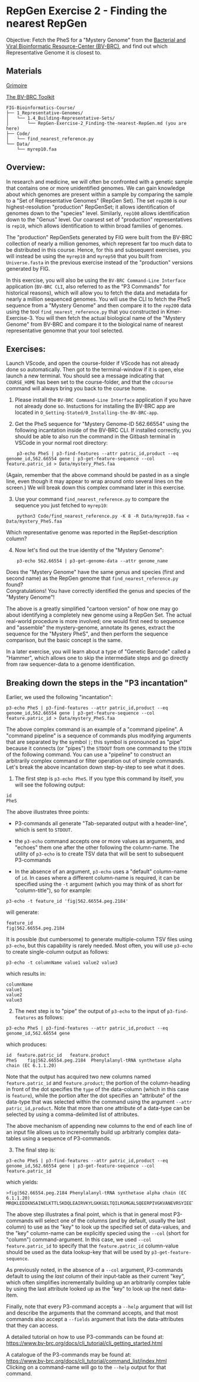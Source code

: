 # RepGen Exercise 2 - Finding the nearest RepGen

Objective: Fetch the PheS for a "Mystery Genome" from the [Bacterial and Viral Bioinformatic Resource-Center (BV-BRC)](https://www.bv-brc.org/), and find out which Representative Genome it is closest to.

## Materials

[Grimoire](https://chat.openai.com/g/g-n7Rs0IK86-grimoire)

[The BV-BRC Toolkit](https://www.bv-brc.org/docs/cli_tutorial/index.html)

```
FIG-Bioinformatics-Course/
├── 1_Representative-Genomes/
│   └── 1.4_Building-Representative-Sets/
│       └── RepGen-Exercise-2_Finding-the-nearest-RepGen.md (you are here)
├── Code/
│   └── find_nearest_reference.py 
└── Data/
    └── myrep10.faa
```

## Overview:

In research and medicine, we will often be confronted with a genetic sample that contains one or more unidentified genomes.
We can gain knowledge about which genomes are present within a sample by comparing the sample to a "Set of Representative Genomes" (RepGen Set).
The set `rep200` is our highest-resolution "production" RepGenSet; it allows identification of genomes down to the "species" level. Similarly, `rep100` allows identification down to the "Genus" level.
Our coarsest set of "production" representatives is `rep10`, which allows identification to within broad families of genomes.

The "production" RepGenSets generated by FIG were built from the BV-BRC collection of nearly a million genomes, which represent far too much data to be distributed in this course. Hence, for this and subsequent exercises, you will instead be using the `myrep10` and `myrep50`
that you built from `Universe.fasta` in the previous exercise 
instead of the "production" versions generated by FIG.

In this exercise, you will also be using the `BV-BRC Command-Line Interface` application (`BV-BRC CLI`, also referred to as the "P3 Commands" for historical reasons), which will allow you to fetch the data and metadata for nearly a million sequenced genomes.
You will use the CLI to fetch the PheS sequence from a "Mystery Genome" and then compare it to the `rep200` data using the tool `find_nearest_reference.py` that you constructed in Kmer-Exercise-3. You will then fetch the actual biological name of the "Mystery Genome" from BV-BRC and compare it to the biological name of nearest representative genomne that your tool selected.

## Exercises:

Launch VScode, and open the course-folder
if VScode has not already done so automatically.
Then got to the terminal-window if it is open,
else launch a new terminal.
You should see a message indicating that `COURSE_HOME`
has been set to the course-folder, and that the
`cdcourse` command will always bring you back
to the course home.

1. Please install the `BV-BRC Command-Line Interface` application if you have not already done so.
Instuctions for installing the BV-BRC app are located in `O_Getting-Stated/0_Installing-the-BV-BRC-app`.


2. Get the PheS sequence for "Mystery Genome-ID 562.66554" using the following incantation inside of the BV-BRC CLI. If installed correctly, you should be able to also run the command in the Gitbash terminal in VSCode in your normal root directory:
```
    p3-echo PheS | p3-find-features --attr patric_id,product --eq genome_id,562.66554 gene | p3-get-feature-sequence --col feature.patric_id > Data/mystery_PheS.faa
```
(Again, remember that the above command should be pasted in as a single line, even though it may appear to wrap around onto several lines on the screen.) We will break down this complex command later in this exercise.

3. Use your command `find_nearest_reference.py` to compare the sequence you just fetched to `myrep10`:
```
    python3 Code/find_nearest_reference.py -K 8 -R Data/myrep10.faa < Data/mystery_PheS.faa
```
Which representative genome was reported in the RepSet-description column?

4. Now let's find out the true identity of the "Mystery Genome":
```
    p3-echo 562.66554 | p3-get-genome-data --attr genome_name
```
Does the "Mystery Genome" have the same genus and species (first and second name) as the RepGen genome that `find_nearest_reference.py` found?<br>
Congratulations! You have correctly identified the genus and species of the "Mystery Genome"!

The above is a greatly simplified "cartoon version" of how one may go about identifying a completely new genome using a RepGen Set. The actual real-world procedure is more involved; one would first need to sequence and "assemble" the mystery-genome, annotate its genes, extract the sequence for the "Mystery PheS", and then perform the sequence comparison, but the basic concept is the same.

In a later exercise, you will learn about a type of "Genetic Barcode" called a "Hammer", which allows one to skip the intermediate steps and go directly from raw sequencer-data to a genome identification.

## Breaking down the steps in the "P3 incantation"

Earlier, we used the following "incantation":
```
p3-echo PheS | p3-find-features --attr patric_id,product --eq genome_id,562.66554 gene | p3-get-feature-sequence --col feature.patric_id > Data/mystery_PheS.faa
```
The above complex command is an example of a "command pipeline".
A "command pipeline" is a sequence of commands plus modifying arguments that are separated by the symbol `|`; this symbol is pronounced as "pipe" because it connects (or "pipes") the `STDOUT` from one command to the `STDIN` of the following command.
You can use a "pipeline" to construct an arbitrarily complex command or filter operation out of simple commands.
Let's break the above incantation down step-by-step to see what it does.

1. The first step is `p3-echo PheS`. If you type this command by itself, you will see the following output:
```
id
PheS
```
The above illustrates three points:
* P3-commands all generate "Tab-separated output with a header-line", which is sent to `STDOUT`. 

* the `p3-echo` command accepts one or more values as arguments,
and "echoes" them one after the other following the column-name.
The utility of `p3-echo` is to create TSV data that will be sent
to subsequent P3-commands

* In the absence of an argument, `p3-echo` uses a "default" column-name of `id`. In cases where a different column-name is required, it can be specified using the `-t` argument (which you may think of as short for "column-title"), so for example:
```
p3-echo -t feature_id 'fig|562.66554.peg.2184'
```
will generate:
```
feature_id
fig|562.66554.peg.2184
```
It is possible (but cumbersome) to generate multiple-column TSV files using `p3-echo`, but this capability is rarely needed. Most often, you will use `p3-echo` to create single-column output as follows:
```
p3-echo -t columnName value1 value2 value3
```
which results in:
```
columnName
value1
value2
value3
```

2. The next step is to "pipe" the output of `p3-echo` to the input of `p3-find-features` as follows:
```
p3-echo PheS | p3-find-features --attr patric_id,product --eq genome_id,562.66554 gene
```
which produces:
```
id	feature.patric_id	feature.product
PheS	fig|562.66554.peg.2184	Phenylalanyl-tRNA synthetase alpha chain (EC 6.1.1.20)
```
Note that the output has acquired two new columns named `feature.patric_id`	and `feature.product`; the portion of the column-heading in front of the dot specifies the `type` of the data-column (which in this case is `feature`), while the portion after the dot specifies an "attribute" of the data-type that was selected within the command using the argument `--attr patric_id,product`. Note that more than one attribute of a data-type can be selected by using a comma-delimited list of attributes.

The above mechanism of appending new columns to the end of each line of an input file allows us to incrementally build up arbitrarly complex data-tables using a sequence of P3-commands. 

3. The final step is:
```
p3-echo PheS | p3-find-features --attr patric_id,product --eq genome_id,562.66554 gene | p3-get-feature-sequence --col feature.patric_id
```
which yields:
```
>fig|562.66554.peg.2184 Phenylalanyl-tRNA synthetase alpha chain (EC 6.1.1.20)
MRQKLEDIKNSAINELKTTLSKDQLEAIRVKYLGKKGELTQILRGMGALSQEERPIVGKVANEVRSYIEETIKEAFSDIKNKEKSIRLENETIDITMPGKKQAVGKRHPLDLTLESMKDIFISMGFTIEEGPEVELDKYNFEALNIPKNHPARGEQDTFYINDNLVLRTQTSPIQIRTMENQKPPIKMIAPGKVYRSDSVDATHSPIFYQMEGLVVDKGITFSDLKGTLELFAKRMFGDKVKTKFRPHHFPFTEPSAEMDATCFVCNGEGCKVCKGSGWIELLGCGMVHPQVLRNCNIDPEVYSGFAFGFGVDRMVMMKYGIDDIRLLYESDMRFLNQF
```
The above step illustrates a final point, which is that in general
most P3-commands will select one of the columns (and by default, usually the last column) to use as the "key" to look up the specified set of data-values, and the "key" column-name
can be explicitly specied using the `--col` (short for "column") command-argument. In this case, we used `--col feature.patric_id` to specify that the
`feature.patric_id` column-value should be used as the data lookup-key
that will be used by `p3-get-feature-sequence`.

As previously noted, in the absence of a `--col` argument, P3-commands default to using
the _last_ column of their input-table as their current "key", which often simplifies incrementally building up an arbitrarily complex table by using the last attribute looked up as the "key" to look up the next data-item.

Finally, note that every P3-command accepts a `--help` argument
that will list and describe the arguments that the command accepts,
and that most commands also accept a `--fields` argument that lists
the data-attributes that they can access.

A detailed tutorial on how to use P3-commands can be found at:<br>
https://www.bv-brc.org/docs/cli_tutorial/cli_getting_started.html

A catalogue of the P3-commands may be found at:<br>
https://www.bv-brc.org/docs/cli_tutorial/command_list/index.html<br>
Clicking on a command-name will go to the `--help` output for that command.

